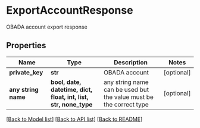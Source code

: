 # ExportAccountResponse

OBADA account export response

## Properties
Name | Type | Description | Notes
------------ | ------------- | ------------- | -------------
**private_key** | **str** | OBADA account | [optional] 
**any string name** | **bool, date, datetime, dict, float, int, list, str, none_type** | any string name can be used but the value must be the correct type | [optional]

[[Back to Model list]](../README.md#documentation-for-models) [[Back to API list]](../README.md#documentation-for-api-endpoints) [[Back to README]](../README.md)


